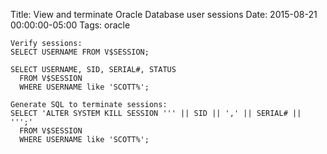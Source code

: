 Title: View and terminate Oracle Database user sessions
Date: 2015-08-21 00:00:00-05:00
Tags: oracle



```
Verify sessions:
SELECT USERNAME FROM V$SESSION;

SELECT USERNAME, SID, SERIAL#, STATUS
  FROM V$SESSION
  WHERE USERNAME like 'SCOTT%';

Generate SQL to terminate sessions:
SELECT 'ALTER SYSTEM KILL SESSION ''' || SID || ',' || SERIAL# || ''';'
  FROM V$SESSION
  WHERE USERNAME like 'SCOTT%';
```

